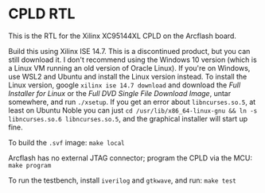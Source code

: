 # CPLD RTL

This is the RTL for the Xilinx XC95144XL CPLD on the Arcflash board.

Build this using Xilinx ISE 14.7.  This is a discontinued product, but you can still download it.  I don't recommend using the Windows 10 version (which is a Linux VM running an old version of Oracle Linux).  If you're on Windows, use WSL2 and Ubuntu and install the Linux version instead.  To install the Linux version, google `xilinx ise 14.7 download` and download the *Full Installer for Linux* or the *Full DVD Single File Download Image*, untar somewhere, and run `./xsetup`.  If you get an error about `libncurses.so.5`, at least on Ubuntu Noble you can just `cd /usr/lib/x86_64-linux-gnu && ln -s libncurses.so.6 libncurses.so.5`, and the graphical installer will start up fine.

To build the `.svf` image: `make local`

Arcflash has no external JTAG connector; program the CPLD via the MCU: `make program`

To run the testbench, install `iverilog` and `gtkwave`, and run: `make test`
